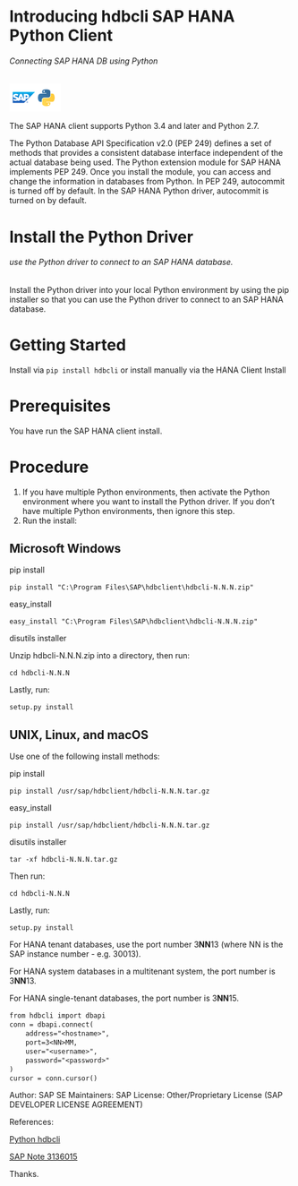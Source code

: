 # Introducing hdbcli SAP HANA Python Client
###### Connecting SAP HANA DB using Python

![](https://github.com/yasinnaal/hdbcli/blob/main/doc-img/logo-sap-python.png)

The SAP HANA client supports Python 3.4 and later and Python 2.7.

The Python Database API Specification v2.0 (PEP 249) defines a set of methods that provides a consistent database interface independent of the actual database being used. The Python extension module for SAP HANA implements PEP 249. Once you install the module, you can access and change the information in databases from Python. In PEP 249, autocommit is turned off by default. In the SAP HANA Python driver, autocommit is turned on by default.

# Install the Python Driver
###### use the Python driver to connect to an SAP HANA database.
Install the Python driver into your local Python environment by using the pip installer so that you can use the Python driver to connect to an SAP HANA database.

# Getting Started

Install via ```pip install hdbcli``` or install manually via the HANA Client Install

# Prerequisites
You have run the SAP HANA client install.

# Procedure
1) If you have multiple Python environments, then activate the Python environment where you want to install the Python driver. If you don’t have multiple Python environments, then ignore this step.
2) Run the install:


## Microsoft Windows	

pip install
```
pip install "C:\Program Files\SAP\hdbclient\hdbcli-N.N.N.zip"
```

easy_install
```
easy_install "C:\Program Files\SAP\hdbclient\hdbcli-N.N.N.zip"
```

disutils installer

Unzip hdbcli-N.N.N.zip into a directory, then run:
```
cd hdbcli-N.N.N
```

Lastly, run:

```
setup.py install
```
   

## UNIX, Linux, and macOS
Use one of the following install methods:

pip install
```
pip install /usr/sap/hdbclient/hdbcli-N.N.N.tar.gz
```

easy_install
```
pip install /usr/sap/hdbclient/hdbcli-N.N.N.tar.gz
```

disutils installer
```
tar -xf hdbcli-N.N.N.tar.gz
```

Then run:
```
cd hdbcli-N.N.N
```

Lastly, run:
```
setup.py install
```

For HANA tenant databases, use the port number 3**NN**13 (where NN is the SAP instance number - e.g. 30013).

For HANA system databases in a multitenant system, the port number is 3**NN**13.

For HANA single-tenant databases, the port number is 3**NN**15.

```
from hdbcli import dbapi
conn = dbapi.connect(
    address="<hostname>",
    port=3<NN>MM,
    user="<username>",
    password="<password>"
)
cursor = conn.cursor()
```

Author: SAP SE
Maintainers: SAP
License: Other/Proprietary License (SAP DEVELOPER LICENSE AGREEMENT)

References:

[Python hdbcli](https://pypi.org/project/hdbcli/)

[SAP Note 3136015](https://help.sap.com/docs/link-disclaimer?site=https://launchpad.support.sap.com/#/notes/3136015)

Thanks.








